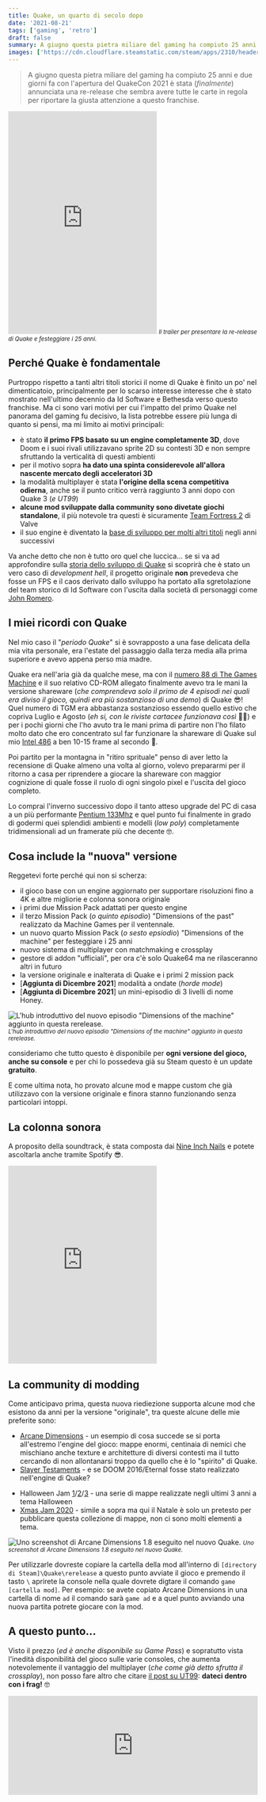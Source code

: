 ```yaml
---
title: Quake, un quarto di secolo dopo
date: '2021-08-21'
tags: ['gaming', 'retro']
draft: false
summary: A giugno questa pietra miliare del gaming ha compiuto 25 anni e due giorni fa con l'apertura del QuakeCon 2021 è stata (finalmente) annunciata una re-release che sembra avere tutte le carte in regola per riportare la giusta attenzione a questo franchise.
images: ['https://cdn.cloudflare.steamstatic.com/steam/apps/2310/header.jpg?t=1629409782']
---
```


> A giugno questa pietra miliare del gaming ha compiuto 25 anni e due giorni fa con l'apertura del QuakeCon 2021 è stata (_finalmente_) annunciata una re-release che sembra avere tutte le carte in regola per riportare la giusta attenzione a questo franchise.

<iframe className="w-full" height="450" src="https://www.youtube.com/embed/Pt8pwAOquUc" title="YouTube video player" frameBorder="0"  allowFullScreen></iframe> <small><i>Il trailer per presentare la re-release di Quake e festeggiare i 25 anni.</i></small>

## Perché Quake è fondamentale

Purtroppo rispetto a tanti altri titoli storici il nome di Quake è finito un po' nel dimenticatoio, principalmente per lo scarso interesse interesse che è stato mostrato nell'ultimo decennio da Id Software e Bethesda verso questo franchise. Ma ci sono vari motivi per cui l'impatto del primo Quake nel panorama del gaming fu decisivo, la lista potrebbe essere più lunga di quanto si pensi, ma mi limito ai motivi principali:

- è stato **il primo FPS basato su un engine completamente 3D**, dove Doom e i suoi rivali utilizzavano sprite 2D su contesti 3D e non sempre sfruttando la verticalità di questi ambienti
- per il motivo sopra **ha dato una spinta considerevole all'allora nascente mercato degli acceleratori 3D**
- la modalità multiplayer è stata **l'origine della scena competitiva odierna**, anche se il punto critico verrà raggiunto 3 anni dopo con Quake 3 (_e UT99_)
- **alcune mod sviluppate dalla community sono divetate giochi standalone**, il più notevole tra questi è sicuramente [Team Fortress 2](https://www.teamfortress.com/) di Valve
- il suo engine è diventato la [base di sviluppo per molti altri titoli]() negli anni successivi

Va anche detto che non è tutto oro quel che luccica... se si va ad approfondire sulla [storia dello sviluppo di Quake](https://it.ign.com/aftershock-for-quake/183680/feature/il-terremoto-di-carmack-e-romero-i-25-anni-di-quake) si scoprirà che è stato un vero caso di _development hell_, il progetto originale **non** prevedeva che fosse un FPS e il caos derivato dallo sviluppo ha portato alla sgretolazione del team storico di Id Software con l'uscita dalla società di personaggi come [John Romero](https://it.wikipedia.org/wiki/John_Romero).

## I miei ricordi con Quake

Nel mio caso il "_periodo Quake_" si è sovrapposto a una fase delicata della mia vita personale, era l'estate del passaggio dalla terza media alla prima superiore e avevo appena perso mia madre.

Quake era nell'aria già da qualche mese, ma con il [numero 88 di The Games Machine](https://i.ebayimg.com/images/g/pVoAAOSwNG5e4PWL/s-l1600.jpg) e il suo relativo CD-ROM allegato finalmente avevo tra le mani la versione shareware (_che comprendeva solo il primo de 4 episodi nei quali era diviso il gioco, quindi era più sostanzioso di una demo_) di Quake 😎! Quel numero di TGM era abbastanza sostanzioso essendo quello estivo che copriva Luglio e Agosto (_eh si, con le riviste cartacee funzionava così_ 👨‍🦳) e per i pochi giorni che l'ho avuto tra le mani prima di partire non l'ho filato molto dato che ero concentrato sul far funzionare la shareware di Quake sul mio [Intel 486](https://it.wikipedia.org/wiki/Intel_80486) a ben 10-15 frame al secondo 🤣.

<!-- ![Purtroppo a distanza di anni ho perso la rivista, ma il silver disk di quel numero con la shareware di Quake è uno dei pezzi forti della mia collezione personale]() <small>_Purtroppo a distanza di anni ho perso la rivista, ma il silver disk di quel numero con la shareware di Quake è uno dei pezzi forti della mia collezione personale._ 🤓</small> -->

Poi partito per la montagna in "ritiro sprituale" penso di aver letto la recensione di Quake almeno una volta al giorno, volevo prepararmi per il ritorno a casa per riprendere a giocare la shareware con maggior cognizione di quale fosse il ruolo di ogni singolo pixel e l'uscita del gioco completo.

Lo comprai l'inverno successivo dopo il tanto atteso upgrade del PC di casa a un più performante [Pentium 133Mhz](https://it.wikipedia.org/wiki/Pentium) e quel punto fui finalmente in grado di godermi quei splendidi ambienti e modelli (_low poly_) completamente tridimensionali ad un framerate più che decente 🤓.

## Cosa include la "nuova" versione

Reggetevi forte perché qui non si scherza:

- il gioco base con un engine aggiornato per supportare risoluzioni fino a 4K e altre migliorie e colonna sonora originale
- i primi due Mission Pack adattati per questo engine
- il terzo Mission Pack (_o quinto episodio_) "Dimensions of the past" realizzato da Machine Games per il ventennale.
- un nuovo quarto Mission Pack (_o sesto epsiodio_) "Dimensions of the machine" per festeggiare i 25 anni
- nuovo sistema di multiplayer con matchmaking e crossplay
- gestore di addon "ufficiali", per ora c'è solo Quake64 ma ne rilasceranno altri in futuro
- la versione originale e inalterata di Quake e i primi 2 mission pack
- [**Aggiunta di Dicembre 2021**] modalità a ondate (_horde mode_)
- [**Aggiunta di Dicembre 2021**] un mini-episodio di 3 livelli di nome Honey.

![L'hub introduttivo del nuovo episodio "Dimensions of the machine" aggiunto in questa rerelease.](https://github.com/moebiusmania/blog-assets/blob/master/images/2021/quake-rr-ep6.png?raw=true) <small>_L'hub introduttivo del nuovo episodio "Dimensions of the machine" aggiunto in questa rerelease._</small>

consideriamo che tutto questo è disponibile per **ogni versione del gioco, anche su console** e per chi lo possedeva già su Steam questo è un update **gratuito**.

E come ultima nota, ho provato alcune mod e mappe custom che già utilizzavo con la versione originale e finora stanno funzionando senza particolari intoppi.

## La colonna sonora

A proposito della soundtrack, è stata composta dai [Nine Inch Nails](https://it.wikipedia.org/wiki/Nine_Inch_Nails) e potete ascoltarla anche tramite Spotify 😎.

<iframe src="https://open.spotify.com/embed/album/63W4cQKfF2HTjgRYZcQ0tU?theme=0" className="w-full" height="400" frameBorder="0"></iframe>

## La community di modding

Come anticipavo prima, questa nuova riediezione supporta alcune mod che esistono da anni per la versione "originale", tra queste alcune delle mie preferite sono:

- [Arcane Dimensions](https://www.moddb.com/mods/arcane-dimensions) - un esempio di cosa succede se si porta all'estremo l'engine del gioco: mappe enormi, centinaia di nemici che mischiano anche texture e architetture di diversi contesti ma il tutto cercando di non allontanarsi troppo da quello che è lo "spirito" di Quake.
- [Slayer Testaments](https://www.moddb.com/mods/slayers-testament) - e se DOOM 2016/Eternal fosse stato realizzato nell'engine di Quake?
<!-- - [Quake 1.5]() - una versione "e mezzo" del gioco in cui vengono introdotti alcuni concetti e nemici da Quake 2, oltre che un riadattamento di tutta la campagna base. -->
- Halloween Jam [1](https://www.quaddicted.com/reviews/hwjam.html)/[2](https://www.quaddicted.com/reviews/hwjam2.html)/[3](https://www.quaddicted.com/reviews/hwjam3.html) - una serie di mappe realizzate negli ultimi 3 anni a tema Halloween
- [Xmas Jam 2020](https://www.quaddicted.com/reviews/xmasjam2020.html) - simile a sopra ma qui il Natale è solo un pretesto per pubblicare questa collezione di mappe, non ci sono molti elementi a tema.

![Uno screenshot di Arcane Dimensions 1.8 eseguito nel nuovo Quake.](https://github.com/moebiusmania/blog-assets/blob/master/images/2021/quake-rr-ad.png?raw=true) <small>_Uno screenshot di Arcane Dimensions 1.8 eseguito nel nuovo Quake._</small>

Per utilizzarle dovreste copiare la cartella della mod all'interno di `[directory di Steam]\Quake\rerelease` a questo punto avviate il gioco e premendo il tasto `\` aprirete la console nella quale dovrete digtare il comando `game [cartella mod]`. Per esempio: se avete copiato Arcane Dimensions in una cartella di nome `ad` il comando sarà `game ad` e a quel punto avviando una nuova partita potrete giocare con la mod.

## A questo punto...

Visto il prezzo (_ed è anche disponibile su Game Pass_) e sopratutto vista l'inedità disponibilità del gioco sulle varie consoles, che aumenta notevolemente il vantaggio del multiplayer (_che come già detto sfrutta il crossplay_), non posso fare altro che citare [il post su UT99](/post/ut99-server-docker): **dateci dentro con i frag!** 🤓

<iframe src="https://store.steampowered.com/widget/2310/" frameBorder="0" width="100%" height="200"></iframe>
